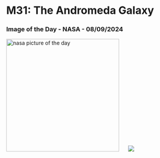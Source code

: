 # M31: The Andromeda Galaxy
### Image of the Day - NASA - 08/09/2024
<img src="https://apod.nasa.gov/apod/image/2409/M31_HstSubaruGendler_960.jpg" alt="nasa picture of the day" width="300"/>&nbsp; &nbsp; &nbsp; <img src="https://github-readme-streak-stats.herokuapp.com/?user=tempo-riz&theme=onedark" >
 
 
 
 
 
 
 
 
 
 
 
 
 
 
 
 
 
 
 
 
 
 
 
 
 
 
